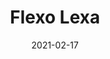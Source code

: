 ---
title: "Flexo Lexa"
image_primary: "img/FLEXO_LEXA_Detalle.jpg"
description: "Wall%20lamp%20luminaire%2C%20includes%20flexible%20tube%20structure%A0made%20of%20brass%20that%20guarantees%20both%20rigidity%20and%A0higher%20quality%20in%20day-to-day%20use.%20Its%20flexo%20arm%A0adapts%20to%20different%20positions%20and%20permits%20focusing%A0light%20to%20a%20specific%20places%20without%20being%20blind%20due%A0to%20its%20warm%20light.%20A%20on/off%20switch%20is%20located%20on%A0the%20front%20part%20and%20within%20easy%20reach.%20It%20comes%20with%20an%20orientable%20zamac%20injection%20hood%A0with%20a%202.7%20W%20LED%20which%20practically%20does%20not%A0emanate%20heat.%20As%20a%20result%20there%20is%20major%20security%2C%A0a%20real%20guarantee%20of%20100.000%20hours%20of%20life%20since%A0LED%20tecnology%20depends%20mostly%20on%20the%20heat%20from%A0the%20Light-emitting%20diode%2C%20more%20wats%20means%20more%A0heat%20concentration%20and%20less%20duration."
designer: "Christophe Mathieu"
tags: 
  - "Bover"
  - "Indoor"
  - "Wall"
  - "Indoor Lamps"
href: "https://www.bover.es/en/lamp/flexo-lexa/"
category: "indoor-lamps"
subtitle: ""
manufacturer: "Bover"
slug: "/manufacturers/bover/indoor-lamps/christophe-mathieu-flexo-lexa"
date: "2021-02-17"
---